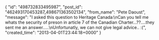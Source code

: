  {
   "id": "498732833495987",
   "post_id": "462493170453287_498671363502134",
   "from_name": "Pete Daoust",
   "message": "I asked this question to Heritage Canada:\nCan you tell me whats the security of preson in article 7 of the Canadian Charter...??....they sent me an answer.....\nUnfortunatly, we can not give legal advice..  :(",
   "created_time": "2013-04-01T23:44:18+0000"
 }
